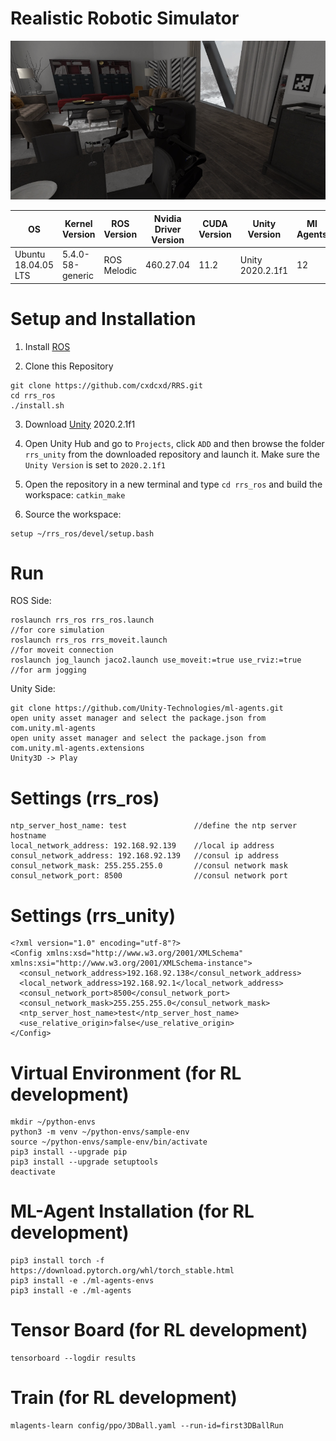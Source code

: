 # Realistic Robotic Simulator

![Alt text](sample.png?raw=true "Title")

| OS  | Kernel Version | ROS Version | Nvidia Driver Version | CUDA Version | Unity Version | Ml Agents
| --- | ----------| ----------- | ------------ | ------------ | ------------ | ------------ 
| Ubuntu 18.04.05 LTS | 5.4.0-58-generic | ROS Melodic | 460.27.04 | 11.2 | Unity 2020.2.1f1 | 12

<!--# Unity Version
    2020.2.1f1-->
    
<!--# ROS Version
    Ubuntu 18.04
    ROS Melodic-->

# Setup and Installation

1) Install [ROS](http://wiki.ros.org/melodic/Installation/Ubuntu)

2) Clone this Repository 
```
git clone https://github.com/cxdcxd/RRS.git
cd rrs_ros
./install.sh
```

3) Download [Unity](https://unity3d.com/get-unity/download/archive) 2020.2.1f1

4) Open Unity Hub and go to `Projects`, click `ADD` and then browse the folder `rrs_unity` from the downloaded repository and launch it. Make sure the `Unity Version` is set to `2020.2.1f1`

5) Open the repository in a new terminal and type `cd rrs_ros` and build the workspace: `catkin_make`

6) Source the workspace: 
```
setup ~/rrs_ros/devel/setup.bash
```

# Run

ROS Side:
```
roslaunch rrs_ros rrs_ros.launch                                    //for core simulation
roslaunch rrs_ros rrs_moveit.launch                                 //for moveit connection
roslaunch jog_launch jaco2.launch use_moveit:=true use_rviz:=true   //for arm jogging
```

Unity Side:
```
git clone https://github.com/Unity-Technologies/ml-agents.git
open unity asset manager and select the package.json from com.unity.ml-agents
open unity asset manager and select the package.json from com.unity.ml-agents.extensions
Unity3D -> Play
```

# Settings (rrs_ros)
    ntp_server_host_name: test               //define the ntp server hostname
    local_network_address: 192.168.92.139    //local ip address
    consul_network_address: 192.168.92.139   //consul ip address
    consul_network_mask: 255.255.255.0       //consul network mask
    consul_network_port: 8500                //consul network port
    
# Settings (rrs_unity)
    <?xml version="1.0" encoding="utf-8"?>
    <Config xmlns:xsd="http://www.w3.org/2001/XMLSchema" xmlns:xsi="http://www.w3.org/2001/XMLSchema-instance">
      <consul_network_address>192.168.92.138</consul_network_address>
      <local_network_address>192.168.92.1</local_network_address>
      <consul_network_port>8500</consul_network_port>
      <consul_network_mask>255.255.255.0</consul_network_mask>
      <ntp_server_host_name>test</ntp_server_host_name>
      <use_relative_origin>false</use_relative_origin>
    </Config>
    
    
# Virtual Environment  (for RL development)
```
mkdir ~/python-envs
python3 -m venv ~/python-envs/sample-env
source ~/python-envs/sample-env/bin/activate
pip3 install --upgrade pip
pip3 install --upgrade setuptools
deactivate 
```

# ML-Agent Installation (for RL development)
```
pip3 install torch -f https://download.pytorch.org/whl/torch_stable.html
pip3 install -e ./ml-agents-envs
pip3 install -e ./ml-agents
```

# Tensor Board (for RL development)
```
tensorboard --logdir results
```  

# Train (for RL development)
```
mlagents-learn config/ppo/3DBall.yaml --run-id=first3DBallRun
```  
    
